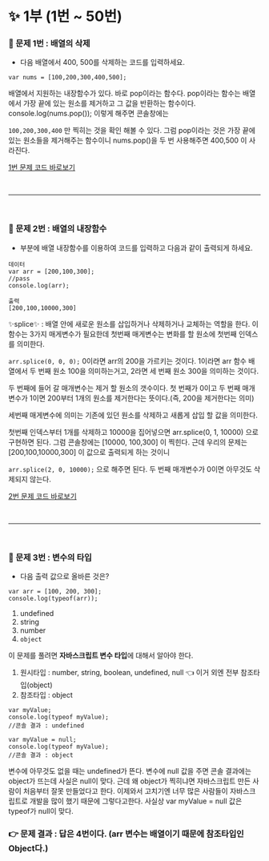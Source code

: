 # ✨ 1부 (1번 ~ 50번)

### 📃 문제 1번 : 배열의 삭제

- 다음 배열에서 400, 500를 삭제하는 코드를 입력하세요.

```
var nums = [100,200,300,400,500];
```

배열에서 지원하는 내장함수가 있다. 바로 pop이라는 함수다.
pop이라는 함수는 배열에서 가장 끝에 있는 원소를 제거하고 그 값을 반환하는 함수이다.
console.log(nums.pop()); 이렇게 해주면 콘솔창에는

<code>100,200,300,400</code> 만 찍히는 것을 확인 해볼 수 있다.
그럼 pop이라는 것은 가장 끝에 있는 원소들을 제거해주는 함수이니 nums.pop()을 두 번 사용해주면 400,500 이 사라진다.

[1번 문제 코드 바로보기](./20210601.js)

<br>

---

<br>

### 📃 문제 2번 : 배열의 내장함수

- <pass>부분에 배열 내장함수를 이용하여 코드를 입력하고 다음과 같이 출력되게 하세요.

```
데이터
var arr = [200,100,300];
//pass
console.log(arr);

출력
[200,100,10000,300]
```

✨splice✨ : 배열 안에 새로운 원소를 삽입하거나 삭제하거나 교체하는 역할을 한다. 이 함수는 3가지 매게변수가 필요한데 첫번째 매게변수는 변화를 할 원소에 첫번째 인덱스를 의미한다.

<code>arr.splice(0, 0, 0);</code>
0이라면 arr의 200을 가르키는 것이다. 1이라면 arr 함수 배열에서 두 번째 원소 100을 의미하는거고, 2라면 세 번째 원소 300을 의미하는 것이다.

두 번째에 들어 갈 매개변수는 제거 할 원소의 갯수이다. 첫 번째가 0이고 두 번째 매개변수가 1이면 200부터 1개의 원소를 제거한다는 뜻이다.(즉, 200을 제거한다는 의미)

세번째 매게변수에 의미는 기존에 있던 원소를 삭제하고 새롭게 삽입 할 값을 의미한다.

첫번째 인덱스부터 1개를 삭제하고 10000을 집어넣으면
arr.splice(0, 1, 10000) 으로 구현하면 된다.
그럼 콘솔창에는 [10000, 100,300] 이 찍힌다. 근데 우리의 문제는 [200,100,10000,300]
이 값으로 출력되게 하는 것이니

<code>arr.splice(2, 0, 10000);</code>
으로 해주면 된다. 두 번째 매개변수가 0이면 아무것도 삭제되지 않는다.

[2번 문제 코드 바로보기](./20210602.js)

<br>

---

<br>

### 📃 문제 3번 : 변수의 타입

- 다음 출력 값으로 올바른 것은?

```
var arr = [100, 200, 300];
console.log(typeof(arr));
```

1. undefined
2. string
3. number
4. <code>object</code>

이 문제를 풀려면 **자바스크립트 변수 타입**에 대해서 알아야 한다.

1. 원시타입 : number, string, boolean, undefined, null 👈 이거 외엔 전부 참조타입(object)
2. 참조타입 : object

```
var myValue;
console.log(typeof myValue);
//콘솔 결과 : undefined

var myValue = null;
console.log(typeof myValue);
//콘솔 결과 : object
```

변수에 아무것도 없을 때는 undefined가 뜬다. 변수에 null 값을 주면 콘솔 결과에는 object가 뜨는데 사실은 null이 맞다. 근데 왜 object가 찍히냐면 자바스크립트 만든 사람이 처음부터 잘못 만들었다고 한다. 이제와서 고치기엔 너무 많은 사람들이 자바스크립트로 개발을 많이 했기 때문에 그렇다고한다. 사실상 var myValue = null 값은 typeof가 null이 맞다.

### 👉 문제 결과 : 답은 4번이다. (arr 변수는 배열이기 때문에 참조타입인 Object다.)
